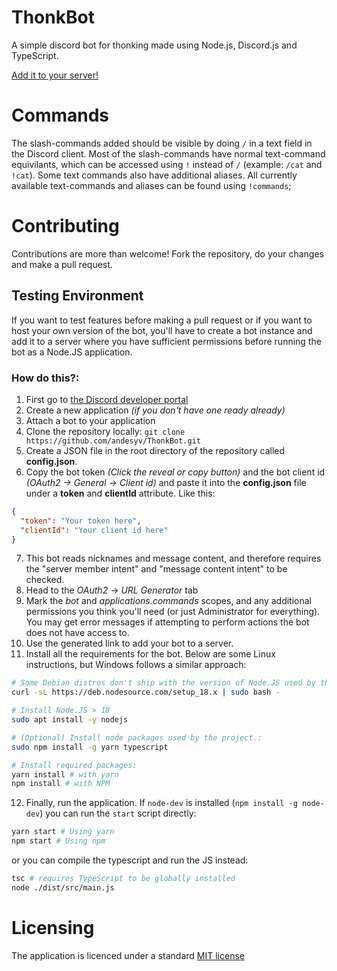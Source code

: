 # ThonkBot

A simple discord bot for thonking made using Node.js, Discord.js and TypeScript.

[Add it to your server!](https://discord.com/api/oauth2/authorize?client_id=492017860068114444&permissions=10939132992&scope=bot%20applications.commands)

# Commands

The slash-commands added should be visible by doing `/` in a text field in the Discord
client. Most of the slash-commands have normal text-command equivilants, which can be
accessed using `!` instead of `/` (example: `/cat` and `!cat`). Some text commands also have
additional aliases. All currently available text-commands and aliases can be found using
`!commands`;

# Contributing

Contributions are more than welcome! Fork the repository, do your changes and make a pull
request.

## Testing Environment

If you want to test features before making a pull request or if you want to
host your own version of the bot, you'll have to create a bot instance and add
it to a server where you have sufficient permissions before running the bot as
a Node.JS application.

### How do this?:

1. First go to [the Discord developer portal](https://discord.com/developers/applications)
2. Create a new application _(if you don't have one ready already)_
3. Attach a bot to your application
4. Clone the repository locally: `git clone https://github.com/andesyv/ThonkBot.git`
5. Create a JSON file in the root directory of the repository called
   **config.json**.
6. Copy the bot token _(Click the reveal or copy button)_ and the bot client id _(OAuth2 -> General -> Client id)_ and paste it into the **config.json** file under a
   **token** and **clientId** attribute. Like this:

```json
{
  "token": "Your token here",
  "clientId": "Your client id here"
}
```
7. This bot reads nicknames and message content, and therefore requires the "server member intent" and "message content intent" to be checked.
8. Head to the _OAuth2_ -> _URL Generator_ tab
9.  Mark the _bot_ and _applications.commands_ scopes, and any additional permissions you think you'll need (or just Administrator for everything). You may get error messages if attempting to perform actions the bot does not have access to.
10.  Use the generated link to add your bot to a server.
11. Install all the requirements for the bot. Below are some Linux instructions, but Windows follows a similar approach:
```sh
# Some Debian distros don't ship with the version of Node.JS used by the bot in their package managers, so to install Node.JS > 18 do this to fetch the package repos:
curl -sL https://deb.nodesource.com/setup_18.x | sudo bash -

# Install Node.JS > 18
sudo apt install -y nodejs

# (Optional) Install node packages used by the project.:
sudo npm install -g yarn typescript

# Install required packages:
yarn install # with yarn
npm install # with NPM
```
12. Finally, run the application. If `node-dev` is installed (`npm install -g node-dev`) you can run the `start` script directly:
```sh
yarn start # Using yarn
npm start # Using npm
```
or you can compile the typescript and run the JS instead:
```sh
tsc # requires TypeScript to be globally installed
node ./dist/src/main.js
```

# Licensing

The application is licenced under a standard [MIT license](LICENSE)
